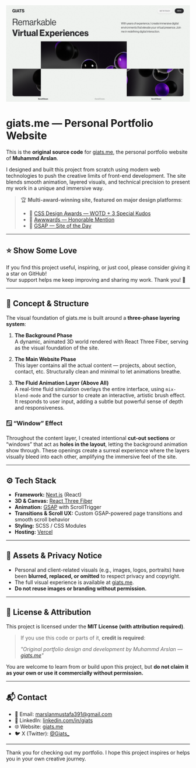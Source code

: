 ![giats.me cover](/public/og.png)

# giats.me — Personal Portfolio Website

This is the **original source code** for [giats.me](https://marslanmustafa.com), the personal portfolio website of **Muhammd Arslan**.

I designed and built this project from scratch using modern web technologies to push the creative limits of front-end development. The site blends smooth animation, layered visuals, and technical precision to present my work in a unique and immersive way.

> 🏆 **Multi-award-winning site, featured on major design platforms**:
>
> - 🥇 [CSS Design Awards — WOTD + 3 Special Kudos](https://www.cssdesignawards.com/sites/giats-portfolio/46067/)
> - 🥈 [Awwwards — Honorable Mention](https://www.awwwards.com/sites/https-giats-me)
> - 🥉 [GSAP — Site of the Day](https://gsap.com/showcase/?page=1)

---

## ⭐ Show Some Love

If you find this project useful, inspiring, or just cool, please consider giving it a star on GitHub!  
Your support helps me keep improving and sharing my work. Thank you! 🙏

---

## 🧠 Concept & Structure

The visual foundation of giats.me is built around a **three-phase layering system**:

1. **The Background Phase**  
   A dynamic, animated 3D world rendered with React Three Fiber, serving as the visual foundation of the site.

2. **The Main Website Phase**  
   This layer contains all the actual content — projects, about section, contact, etc. Structurally clean and minimal to let animations breathe.

3. **The Fluid Animation Layer (Above All)**  
   A real-time fluid simulation overlays the entire interface, using `mix-blend-mode` and the cursor to create an interactive, artistic brush effect. It responds to user input, adding a subtle but powerful sense of depth and responsiveness.

### 🪟 “Window” Effect

Throughout the content layer, I created intentional **cut-out sections** or “windows” that act as **holes in the layout**, letting the background animation show through. These openings create a surreal experience where the layers visually bleed into each other, amplifying the immersive feel of the site.

---

## ⚙️ Tech Stack

- **Framework:** [Next.js](https://nextjs.org/) (React)
- **3D & Canvas:** [React Three Fiber](https://docs.pmnd.rs/react-three-fiber)
- **Animation:** [GSAP](https://greensock.com/gsap/) with ScrollTrigger
- **Transitions & Scroll UX:** Custom GSAP-powered page transitions and smooth scroll behavior
- **Styling:** SCSS / CSS Modules
- **Hosting:** [Vercel](https://vercel.com)

---

## 📸 Assets & Privacy Notice

- Personal and client-related visuals (e.g., images, logos, portraits) have been **blurred, replaced, or omitted** to respect privacy and copyright.
- The full visual experience is available at [giats.me](https://marslanmustafa.com).
- **Do not reuse images or branding without permission.**

---

## 📄 License & Attribution

This project is licensed under the **MIT License (with attribution required)**.

> If you use this code or parts of it, **credit is required**:
>
> _"Original portfolio design and development by Muhammd Arslan — [giats.me](https://marslanmustafa.com)"_

You are welcome to learn from or build upon this project, but **do not claim it as your own or use it commercially without permission.**

---

## 📬 Contact

- 📧 Email: [marslanmustafa391@gmail.com](mailto:marslanmustafa391@gmail.com)
- 💼 LinkedIn: [linkedin.com/in/giats](https://www.linkedin.com/in/marslanmustafa/)
- 🌐 Website: [giats.me](https://marslanmustafa.com)
- 🐦 X (Twitter): [@Giats\_](https://x.com/Giats_)

---

Thank you for checking out my portfolio. I hope this project inspires or helps you in your own creative journey.
